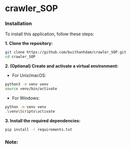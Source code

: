 # crawler_SOP
### Installation
To install this application, follow these steps:

**1. Clone the repository:**
```bash
git clone https://github.com/buithanhdam/crawler_SOP.git
cd crawler_SOP
```

**2. (Optional) Create and activate a virtual environment:**
- For Unix/macOS:
```bash
python3 -m venv venv
source venv/bin/activate
```

- For Windows:
```bash
python -m venv venv
.\venv\Scripts\activate
```

**3. Install the required dependencies:**
```bash
pip install -r requirements.txt
```

### Note:
